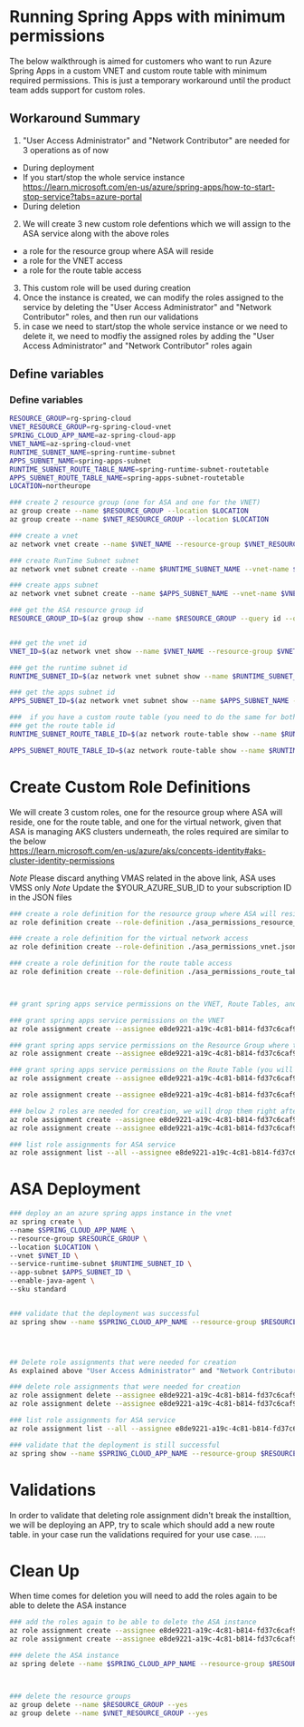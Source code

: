 # Running Spring Apps with minimum permissions 
The below walkthrough is aimed for customers who want to run Azure Spring Apps in a custom VNET and custom route table with minimum required permissions. This is just a temporary workaround until the product team adds support for custom roles.

## Workaround Summary 

1.  "User Access Administrator" and "Network Contributor" are needed for 3 operations as of now
- During deployment
- If you start/stop the whole service instance https://learn.microsoft.com/en-us/azure/spring-apps/how-to-start-stop-service?tabs=azure-portal
- During deletion
2. We will create 3 new custom role defentions which we will assign to the ASA service along with the above roles
- a role for the resource group where ASA will reside
- a role for the VNET access
- a role for the route table access
3. This custom role will be used during creation
4. Once the instance is created, we can modify the roles assigned to the service by deleting the "User Access Administrator" and "Network Contributor" roles, and then run our validations
5. in case we need to start/stop the whole service instance or we need to delete it, we need to modfiy the assigned roles by adding the "User Access Administrator" and "Network Contributor" roles again


## Define variables 

### Define variables 
```bash
RESOURCE_GROUP=rg-spring-cloud
VNET_RESOURCE_GROUP=rg-spring-cloud-vnet
SPRING_CLOUD_APP_NAME=az-spring-cloud-app
VNET_NAME=az-spring-cloud-vnet
RUNTIME_SUBNET_NAME=spring-runtime-subnet
APPS_SUBNET_NAME=spring-apps-subnet
RUNTIME_SUBNET_ROUTE_TABLE_NAME=spring-runtime-subnet-routetable
APPS_SUBNET_ROUTE_TABLE_NAME=spring-apps-subnet-routetable
LOCATION=northeurope

### create 2 resource group (one for ASA and one for the VNET)
az group create --name $RESOURCE_GROUP --location $LOCATION
az group create --name $VNET_RESOURCE_GROUP --location $LOCATION

### create a vnet
az network vnet create --name $VNET_NAME --resource-group $VNET_RESOURCE_GROUP --location $LOCATION --address-prefixes 192.168.0.0/16

### create RunTime Subnet subnet
az network vnet subnet create --name $RUNTIME_SUBNET_NAME --vnet-name $VNET_NAME --resource-group $VNET_RESOURCE_GROUP --address-prefixes 192.168.0.0/24

### create apps subnet 
az network vnet subnet create --name $APPS_SUBNET_NAME --vnet-name $VNET_NAME --resource-group $VNET_RESOURCE_GROUP --address-prefixes 192.168.1.0/24

### get the ASA resource group id 
RESOURCE_GROUP_ID=$(az group show --name $RESOURCE_GROUP --query id --output tsv)


### get the vnet id 
VNET_ID=$(az network vnet show --name $VNET_NAME --resource-group $VNET_RESOURCE_GROUP --query id --output tsv)

### get the runtime subnet id 
RUNTIME_SUBNET_ID=$(az network vnet subnet show --name $RUNTIME_SUBNET_NAME --vnet-name $VNET_NAME --resource-group $VNET_RESOURCE_GROUP --query id --output tsv)

### get the apps subnet id 
APPS_SUBNET_ID=$(az network vnet subnet show --name $APPS_SUBNET_NAME --vnet-name $VNET_NAME --resource-group $VNET_RESOURCE_GROUP --query id --output tsv)

###  if you have a custom route table (you need to do the same for both subnets) 
### get the route table id
RUNTIME_SUBNET_ROUTE_TABLE_ID=$(az network route-table show --name $RUNTIME_SUBNET_ROUTE_TABLE_NAME --resource-group $VNET_RESOURCE_GROUP --query id --output tsv)

APPS_SUBNET_ROUTE_TABLE_ID=$(az network route-table show --name $RUNTIME_SUBNET_ROUTE_TABLE_NAME --resource-group $VNET_RESOURCE_GROUP --query id --output tsv)
```
# Create Custom Role Definitions 

We will create 3 custom roles, one for the resource group where ASA will reside, one for the route table, and one for the virtual network, given that ASA is managing AKS clusters underneath, the roles required are similar to the below  
https://learn.microsoft.com/en-us/azure/aks/concepts-identity#aks-cluster-identity-permissions

*Note* Please discard anything VMAS related in the above link, ASA uses VMSS only 
*Note* Update the $YOUR_AZURE_SUB_ID to your subscription ID in the JSON files

```bash
### create a role definition for the resource group where ASA will reside (IPs, LBs, Disks, Storage, VMSS, etc...)
az role definition create --role-definition ./asa_permissions_resource_group.json

### create a role definition for the virtual network access 
az role definition create --role-definition ./asa_permissions_vnet.json

### create a role definition for the route table access
az role definition create --role-definition ./asa_permissions_route_table.json



## grant spring apps service permissions on the VNET, Route Tables, and Resource group 

### grant spring apps service permissions on the VNET
az role assignment create --assignee e8de9221-a19c-4c81-b814-fd37c6caf9d2 --scope $VNET_ID --role "ASA Permissions VNET"

### grant spring apps service permissions on the Resource Group where the ASA object will reside 
az role assignment create --assignee e8de9221-a19c-4c81-b814-fd37c6caf9d2 --scope $RESOURCE_GROUP_ID --role "ASA Permissions Role"

### grant spring apps service permissions on the Route Table (you will need to do this twice for both subnets)
az role assignment create --assignee e8de9221-a19c-4c81-b814-fd37c6caf9d2 --scope $RUNTIME_SUBNET_ROUTE_TABLE_ID --role "ASA Permissions Route Table"

az role assignment create --assignee e8de9221-a19c-4c81-b814-fd37c6caf9d2 --scope $APPS_SUBNET_ROUTE_TABLE_ID --role "ASA Permissions Route Table"

### below 2 roles are needed for creation, we will drop them right after creation ASA deployment 
az role assignment create --assignee e8de9221-a19c-4c81-b814-fd37c6caf9d2 --scope $VNET_ID --role "User Access Administrator"
az role assignment create --assignee e8de9221-a19c-4c81-b814-fd37c6caf9d2 --scope $VNET_ID --role "Network Contributor"

### list role assignments for ASA service 
az role assignment list --all --assignee e8de9221-a19c-4c81-b814-fd37c6caf9d2 --output table
```


# ASA Deployment 

```bash
### deploy an an azure spring apps instance in the vnet
az spring create \
--name $SPRING_CLOUD_APP_NAME \
--resource-group $RESOURCE_GROUP \
--location $LOCATION \
--vnet $VNET_ID \
--service-runtime-subnet $RUNTIME_SUBNET_ID \
--app-subnet $APPS_SUBNET_ID \
--enable-java-agent \
--sku standard 


### validate that the deployment was successful
az spring show --name $SPRING_CLOUD_APP_NAME --resource-group $RESOURCE_GROUP --output table




## Delete role assignments that were needed for creation 
As explained above "User Access Administrator" and "Network Contributor" roles are needed for creation, we will drop them right after creation ASA deployment

### delete role assignments that were needed for creation
az role assignment delete --assignee e8de9221-a19c-4c81-b814-fd37c6caf9d2 --scope $VNET_ID --role "User Access Administrator"
az role assignment delete --assignee e8de9221-a19c-4c81-b814-fd37c6caf9d2 --scope $VNET_ID --role "Network Contributor"

### list role assignments for ASA service
az role assignment list --all --assignee e8de9221-a19c-4c81-b814-fd37c6caf9d2 --output table

### validate that the deployment is still successful
az spring show --name $SPRING_CLOUD_APP_NAME --resource-group $RESOURCE_GROUP --output table
```

# Validations
In order to validate that deleting role assignment didn't break the installtion, we will be deploying an APP, try to scale which should add a new route table. in your case run the validations required for your use case.
.....


# Clean Up 
When time comes for deletion you will need to add the roles again to be able to delete the ASA instance 

```bash
### add the roles again to be able to delete the ASA instance
az role assignment create --assignee e8de9221-a19c-4c81-b814-fd37c6caf9d2 --scope $VNET_ID --role "User Access Administrator"
az role assignment create --assignee e8de9221-a19c-4c81-b814-fd37c6caf9d2 --scope $VNET_ID --role "Network Contributor"

### delete the ASA instance
az spring delete --name $SPRING_CLOUD_APP_NAME --resource-group $RESOURCE_GROUP --yes



### delete the resource groups
az group delete --name $RESOURCE_GROUP --yes
az group delete --name $VNET_RESOURCE_GROUP --yes
```
